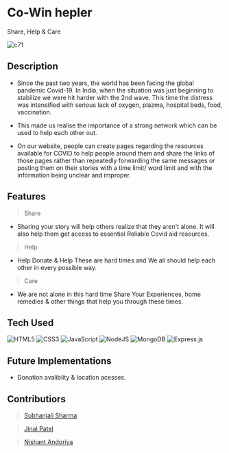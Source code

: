 # Co-Win hepler

Share, Help & Care

![c71](https://user-images.githubusercontent.com/56160262/123527393-c929e200-d6fc-11eb-9984-85c115c5a465.png)


## Description 

- Since the past two years, the world has been facing the global pandemic Covid-19. In India, when the situation was just beginning to stabilize we were hit harder with the 2nd wave. This time the distress was intensified with serious lack of oxygen, plazma, hospital beds, food, vaccination. 

- This made us realise the importance of a strong network which can be used to help each other out.

- On our website, people can create pages regarding the resources available for COVID to help people around them and share the links of those pages rather than repeatedly forwarding the same messages or posting them on their stories with a time limit/ word limit and with the information being unclear and improper.


## Features

> Share
  - Sharing your story will help others  realize that they aren't alone. It will also help them get access to essential Reliable Covid aid resources.

> Help
  - Help Donate & Help These are hard times and We all should help each other in  every possible way.

> Care
  - We are not alone in this hard time Share Your Experiences, home remedies & other things that help you through these times.

## Tech Used
<p>
<img alt="HTML5" src="https://img.shields.io/badge/html5-%23E34F26.svg?style=for-the-badge&logo=html5&logoColor=white"/>
<img alt="CSS3" src="https://img.shields.io/badge/css3-%231572B6.svg?style=for-the-badge&logo=css3&logoColor=white"/>
<img alt="JavaScript" src="https://img.shields.io/badge/javascript-%23323330.svg?style=for-the-badge&logo=javascript&logoColor=%23F7DF1E"/>
<img alt="NodeJS" src="https://img.shields.io/badge/node.js-%2343853D.svg?style=for-the-badge&logo=node-dot-js&logoColor=white"/>
<img alt="MongoDB" src ="https://img.shields.io/badge/MongoDB-%234ea94b.svg?style=for-the-badge&logo=mongodb&logoColor=white"/>
<img alt="Express.js" src="https://img.shields.io/badge/express.js-%23404d59.svg?style=for-the-badge&logo=express&logoColor=%2361DAFB"/>
</p>


## Future Implementations
- Donation avaliblity & location acesses.



## Contributiors

> [Subhanjali Sharma](https://github.com/subhanjali)

> [Jinal Patel](https://github.com/Jinal5)

> [Nishant Andoriya](https://github.com/M-A-D-A-R-A)
